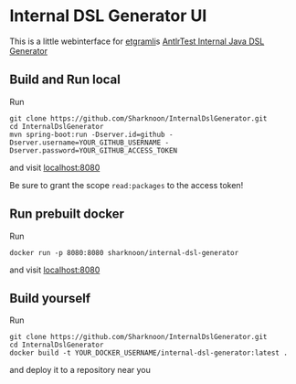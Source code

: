 # Internal DSL Generator UI
This is a little webinterface for [etgramli](https://github.com/etgramli)s [AntlrTest Internal Java DSL Generator](https://github.com/etgramli/AntlrTest)

## Build and Run local
Run
```
git clone https://github.com/Sharknoon/InternalDslGenerator.git
cd InternalDslGenerator
mvn spring-boot:run -Dserver.id=github -Dserver.username=YOUR_GITHUB_USERNAME -Dserver.password=YOUR_GITHUB_ACCESS_TOKEN
```
and visit [localhost:8080](http://localhost:8080)

Be sure to grant the scope ```read:packages``` to the access token!

## Run prebuilt docker
Run
```
docker run -p 8080:8080 sharknoon/internal-dsl-generator
```
and visit [localhost:8080](http://localhost:8080)

## Build yourself
Run
```
git clone https://github.com/Sharknoon/InternalDslGenerator.git
cd InternalDslGenerator
docker build -t YOUR_DOCKER_USERNAME/internal-dsl-generator:latest .
```
and deploy it to a repository near you
